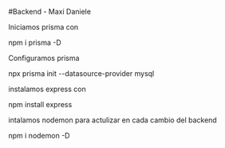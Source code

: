#Backend - Maxi Daniele

Iniciamos prisma con

npm i prisma -D  

Configuramos prisma

npx prisma init --datasource-provider mysql

instalamos express con 

npm install express

intalamos nodemon para actulizar en cada cambio del backend

npm i nodemon -D
